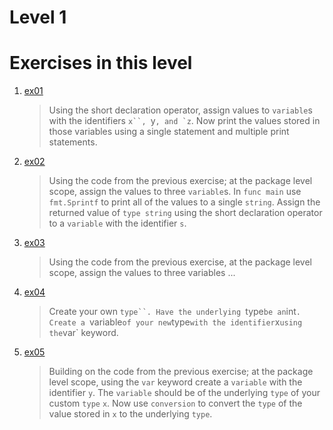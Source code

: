 # Level 1
# Exercises in this level
1. [ex01](https://github.com/mpyeager/GolangTraining/blob/main/Hands%20On%20Exercises/01.00/01.ex01.go "Exercise 1")
   > Using the short declaration operator, assign values to `variable`s with the identifiers `x``, `y``, and `z``. Now print the values stored in those variables using a single statement and multiple print statements.
2. [ex02](https://github.com/mpyeager/GolangTraining/blob/main/Hands%20On%20Exercises/01.00/01.ex02.go "Exercise 2")
   > Using the code from the previous exercise; at the package level scope, assign the values to three `variable`s. In `func main` use `fmt.Sprintf` to print all of the values to a single `string`. Assign the returned value of `type string` using the short declaration operator to a `variable` with the identifier `s`.
3. [ex03](https://github.com/mpyeager/GolangTraining/blob/main/Hands%20On%20Exercises/01.00/01.ex03.go "Exercise 3")
   > Using the code from the previous exercise, at the package level scope, assign the values to three variables ...
4. [ex04](https://github.com/mpyeager/GolangTraining/blob/main/Hands%20On%20Exercises/01.00/01.ex04.go "Exercise 4")
   > Create your own `type``. Have the underlying `type` be an `int`. Create a `variable` of your new `type` with the identifier `x` using the `var` keyword.
5. [ex05](https://github.com/mpyeager/GolangTraining/blob/main/Hands%20On%20Exercises/01.00/01.ex05.go "Exercise 5")
   > Building on the code from the previous exercise; at the package level scope, using the `var` keyword create a `variable` with the identifier `y`. The `variable` should be of the underlying `type` of your custom `type` `x`. Now use `conversion` to convert the `type` of the value stored in `x` to the underlying `type`.
